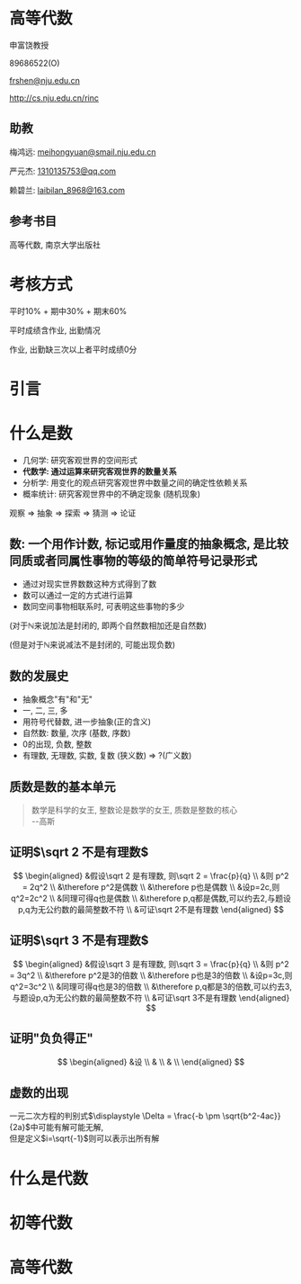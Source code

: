 # 高等代数

申富饶教授

89686522(O)

frshen@nju.edu.cn

http://cs.nju.edu.cn/rinc

## 助教

梅鸿远: meihongyuan@smail.nju.edu.cn

严元杰: 1310135753@qq.com

赖碧兰: laibilan_8968@163.com

## 参考书目

高等代数, 南京大学出版社

# 考核方式

平时10% + 期中30% + 期末60%

平时成绩含作业, 出勤情况

作业, 出勤缺三次以上者平时成绩0分

# 引言

# 什么是数

* 几何学: 研究客观世界的空间形式
* **代数学: 通过运算来研究客观世界的数量关系**
* 分析学: 用变化的观点研究客观世界中数量之间的确定性依赖关系
* 概率统计: 研究客观世界中的不确定现象 (随机现象)

观察 => 抽象 => 探索 => 猜测 => 论证

## 数: 一个用作计数, 标记或用作量度的抽象概念, 是比较同质或者同属性事物的等级的简单符号记录形式

* 通过对现实世界数数这种方式得到了数
* 数可以通过一定的方式进行运算
* 数同空间事物相联系时, 可表明这些事物的多少

(对于$\mathbb N$来说加法是封闭的, 即两个自然数相加还是自然数)

(但是对于$\mathbb N$来说减法不是封闭的, 可能出现负数)

## 数的发展史

* 抽象概念"有"和"无"
* 一, 二, 三, 多
* 用符号代替数, 进一步抽象(正的含义)
* 自然数: 数量, 次序 (基数, 序数)
* 0的出现, 负数, 整数
* 有理数, 无理数, 实数, 复数 (狭义数) => ?(广义数)

## 质数是数的基本单元

> 数学是科学的女王, 整数论是数学的女王, 质数是整数的核心  
> --高斯

## 证明$\sqrt 2 不是有理数$

$$
\begin{aligned}
&假设\sqrt 2 是有理数, 则\sqrt 2 = \frac{p}{q} \\
&则 p^2 = 2q^2 \\
&\therefore p^2是偶数 \\
&\therefore p也是偶数 \\
&设p=2c,则q^2=2c^2 \\
&同理可得q也是偶数 \\
&\therefore p,q都是偶数,可以约去2,与题设p,q为无公约数的最简整数不符 \\
&可证\sqrt 2不是有理数
\end{aligned}
$$

## 证明$\sqrt 3 不是有理数$

$$
\begin{aligned}
&假设\sqrt 3 是有理数, 则\sqrt 3 = \frac{p}{q} \\
&则 p^2 = 3q^2 \\
&\therefore p^2是3的倍数 \\
&\therefore p也是3的倍数 \\
&设p=3c,则q^2=3c^2 \\
&同理可得q也是3的倍数 \\
&\therefore p,q都是3的倍数,可以约去3,与题设p,q为无公约数的最简整数不符 \\
&可证\sqrt 3不是有理数
\end{aligned}
$$

## 证明"负负得正"

$$
\begin{aligned}
&设 \\
& \\
& \\
\end{aligned}
$$

## 虚数的出现

一元二次方程的判别式$\displaystyle \Delta = \frac{-b \pm \sqrt{b^2-4ac}}{2a}$中可能有解可能无解,  
但是定义$i=\sqrt{-1}$则可以表示出所有解

# 什么是代数




# 初等代数



# 高等代数
